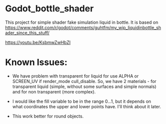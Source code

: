 # Godot_bottle_shader
This project for simple shader fake simulation liquid in bottle.
 It is based on https://www.reddit.com/r/godot/comments/guhtfm/my_wip_liquidinbottle_shader_since_this_stuff/

https://youtu.be/KsbmwZwHbZI


# Known Issues:

* We have problem with transparent for liquid for use ALPHA or SCREEN_UV if render_mode cull_disable.
So, we have 2 materials - for transparent liquid (simple, without some surfaces and simple normals) and for non transparent (more complex).

* I would like the fill variable to be in the range 0...1, but it depends on what coordinates the upper and lower points have. I'll think about it later.

* This work better for round objects.